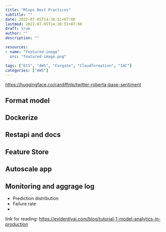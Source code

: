 ```yaml
---
title: "Mlops Best Practices"
subtitle: ""
date: 2022-07-05T14:38:51+07:00
lastmod: 2022-07-05T14:38:51+07:00
draft: true
author: ""
description: ""

resources:
- name: "featured-image"
  src: "featured-image.png"

tags: ["ECS", "AWS", "Fargate", "Cloudformation", "IAC"]
categories: ["AWS"]
---
```


<!--more-->

https://huggingface.co/cardiffnlp/twitter-roberta-base-sentiment

## Format model

## Dockerize


## Restapi and docs

## Feature Store

## Autoscale app


## Monitoring and aggrage log

- Prediction distribution
- Failure rate
- 


link for reading: https://evidentlyai.com/blog/tutorial-1-model-analytics-in-production